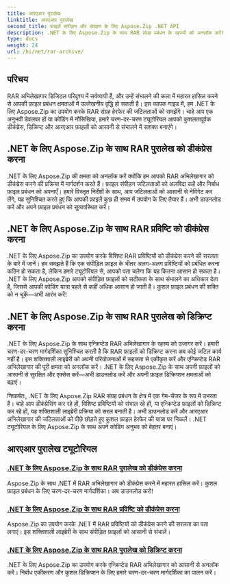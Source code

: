 ```yaml
---
title: आरएआर पुरालेख
linktitle: आरएआर पुरालेख
second_title: फ़ाइलें संपीड़न और संग्रहण के लिए Aspose.Zip .NET API
description: .NET के लिए Aspose.Zip के साथ RAR संग्रह प्रबंधन के रहस्यों को अनलॉक करें! आसानी से डीकंप्रेस, डिक्रिप्ट और संपीड़ित फ़ाइलों को संभालें। कुशल फ़ाइल प्रबंधन के लिए अभी डाउनलोड करें।
type: docs
weight: 24
url: /hi/net/rar-archive/
---
```


## परिचय

RAR अभिलेखागार डिजिटल परिदृश्य में सर्वव्यापी हैं, और उन्हें संभालने की कला में महारत हासिल करने से आपकी फ़ाइल प्रबंधन क्षमताओं में उल्लेखनीय वृद्धि हो सकती है। इस व्यापक गाइड में, हम .NET के लिए Aspose.Zip का उपयोग करके RAR संग्रह हेरफेर की जटिलताओं को समझेंगे। चाहे आप एक अनुभवी डेवलपर हों या कोडिंग में नौसिखिया, हमारे चरण-दर-चरण ट्यूटोरियल आपको कुशलतापूर्वक डीकंप्रेस, डिक्रिप्ट और आरएआर फ़ाइलों को आसानी से संभालने में सशक्त बनाएंगे।

## .NET के लिए Aspose.Zip के साथ RAR पुरालेख को डीकंप्रेस करना
.NET के लिए Aspose.Zip की क्षमता को अनलॉक करें क्योंकि हम आपको RAR अभिलेखागार को डीकंप्रेस करने की प्रक्रिया में मार्गदर्शन करते हैं। फ़ाइल संपीड़न जटिलताओं को अलविदा कहें और निर्बाध फ़ाइल प्रबंधन को अपनाएँ। हमारे विस्तृत निर्देशों के साथ, आप जटिलताओं को आसानी से नेविगेट कर लेंगे, यह सुनिश्चित करते हुए कि आपकी फ़ाइलें कुछ ही समय में उपयोग के लिए तैयार हैं। अभी डाउनलोड करें और अपने फ़ाइल प्रबंधन को सुव्यवस्थित करें।

## .NET के लिए Aspose.Zip के साथ RAR प्रविष्टि को डीकंप्रेस करना
.NET के लिए Aspose.Zip का उपयोग करके विशिष्ट RAR प्रविष्टियों को डीकंप्रेस करने की सरलता के बारे में जानें। हम समझते हैं कि एक संपीड़ित फ़ाइल के भीतर अलग-अलग प्रविष्टियों को प्रबंधित करना कठिन हो सकता है, लेकिन हमारे ट्यूटोरियल से, आपको पता चलेगा कि यह कितना आसान हो सकता है। .NET के लिए Aspose.Zip आपको संपीड़ित फ़ाइलों को सटीकता के साथ संभालने का अधिकार देता है, जिससे आपकी कोडिंग यात्रा पहले से कहीं अधिक आसान हो जाती है। कुशल फ़ाइल प्रबंधन की शक्ति को न चूकें—अभी आरंभ करें!

## .NET के लिए Aspose.Zip के साथ RAR पुरालेख को डिक्रिप्ट करना
.NET के लिए Aspose.Zip के साथ एन्क्रिप्टेड RAR अभिलेखागार के रहस्य को उजागर करें। हमारी चरण-दर-चरण मार्गदर्शिका सुनिश्चित करती है कि RAR फ़ाइलों को डिक्रिप्ट करना अब कोई जटिल कार्य नहीं है। इस शक्तिशाली लाइब्रेरी को अपनी परियोजनाओं में सहजता से एकीकृत करें और एन्क्रिप्टेड RAR अभिलेखागार की पूरी क्षमता को अनलॉक करें। .NET के लिए Aspose.Zip के साथ अपनी फ़ाइलों को आसानी से सुरक्षित और एक्सेस करें—अभी डाउनलोड करें और अपनी फ़ाइल डिक्रिप्शन क्षमताओं को बढ़ाएं।

निष्कर्षतः, .NET के लिए Aspose.Zip RAR संग्रह प्रबंधन के क्षेत्र में एक गेम-चेंजर के रूप में उभरता है। चाहे आप डीकंप्रेसिंग कर रहे हों, विशिष्ट प्रविष्टियों को संभाल रहे हों, या एन्क्रिप्टेड फ़ाइलों को डिक्रिप्ट कर रहे हों, यह शक्तिशाली लाइब्रेरी प्रक्रिया को सरल बनाती है। अभी डाउनलोड करें और आरएआर अभिलेखागार की जटिलताओं को पीछे छोड़ते हुए कुशल फ़ाइल हेरफेर की यात्रा पर निकलें। .NET ट्यूटोरियल के लिए Aspose.Zip के साथ अपने कोडिंग अनुभव को बेहतर बनाएं।
## आरएआर पुरालेख ट्यूटोरियल
### [.NET के लिए Aspose.Zip के साथ RAR पुरालेख को डीकंप्रेस करना](./decompress-rar-archive/)
Aspose.Zip के साथ .NET में RAR अभिलेखागार को डीकंप्रेस करने में महारत हासिल करें। कुशल फ़ाइल प्रबंधन के लिए चरण-दर-चरण मार्गदर्शिका। अब डाउनलोड करो!
### [.NET के लिए Aspose.Zip के साथ RAR प्रविष्टि को डीकंप्रेस करना](./decompress-rar-entry/)
Aspose.Zip का उपयोग करके .NET में RAR प्रविष्टियों को डीकंप्रेस करने की सरलता का पता लगाएं। इस शक्तिशाली लाइब्रेरी के साथ संपीड़ित फ़ाइलों को आसानी से संभालें।
### [.NET के लिए Aspose.Zip के साथ RAR पुरालेख को डिक्रिप्ट करना](./decrypt-rar-archive/)
.NET के लिए Aspose.Zip का उपयोग करके एन्क्रिप्टेड RAR अभिलेखागार को आसानी से अनलॉक करें। निर्बाध एकीकरण और कुशल डिक्रिप्शन के लिए हमारे चरण-दर-चरण मार्गदर्शिका का पालन करें।